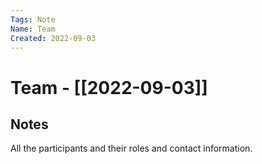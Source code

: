 ```yaml
---
Tags: Note
Name: Team
Created: 2022-09-03
---
```

# Team - [[2022-09-03]]
## Notes
All the participants and their roles and contact information.